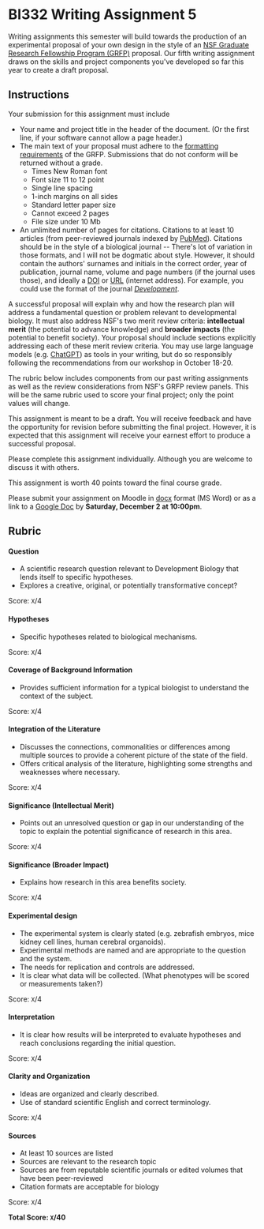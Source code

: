 # BI332 Writing Assignment 5

Writing assignments this semester will build towards the production of an experimental proposal of your own design in the style of an [NSF Graduate Research Fellowship Program (GRFP)](https://www.nsfgrfp.org/) proposal. Our fifth writing assignment draws on the skills and project components you've developed so far this year to create a draft proposal.

## Instructions

Your submission for this assignment must include 

- Your name and project title in the header of the document. (Or the first line, if your software cannot allow a page header.) 
- The main text of your proposal must adhere to the [formatting requirements](https://www.nsf.gov/pubs/2023/nsf23605/nsf23605.htm#prep) of the GRFP. Submissions that do not conform will be returned without a grade.
  - Times New Roman font
  - Font size 11 to 12 point
  - Single line spacing
  - 1-inch margins on all sides
  - Standard letter paper size
  - Cannot exceed 2 pages
  - File size under 10 Mb
- An unlimited number of pages for citations. Citations to at least 10 articles (from peer-reviewed journals indexed by [PubMed](https://pubmed.ncbi.nlm.nih.gov)). Citations should be in the style of a biological journal -- There's lot of variation in those formats, and I will not be dogmatic about style. However, it should contain the authors' surnames and initials in the correct order, year of publication, journal name, volume and page numbers (if the journal uses those), and ideally a [DOI](https://www.doi.org/) or [URL](https://en.wikipedia.org/wiki/URL) (internet address). For example, you could use the format of the journal *[Development](https://dev.biologists.org/content/manuscript-prep#3.3.)*.

A successful proposal will explain why and how the research plan will address a fundamental question or problem relevant to developmental biology. It must also address NSF's two merit review criteria: **intellectual merit** (the potential to advance knowledge) and **broader impacts** (the potential to benefit society). Your proposal should include sections explicitly addressing each of these merit review criteria. You may use large language models (e.g. [ChatGPT](https://chat.openai.com/)) as tools in your writing, but do so responsibly following the recommendations from our workshop in October 18-20. 

The rubric below includes components from our past writing assignments as well as the review considerations from NSF's GRFP review panels. This will be the same rubric used to score your final project; only the point values will change. 

This assignment is meant to be a draft. You will receive feedback and have the opportunity for revision before submitting the final project. However, it is expected that this assignment will receive your earnest effort to produce a successful proposal. 


Please complete this assignment individually. Although you are welcome to discuss it with others. 

This assignment is worth 40 points toward the final course grade. 

Please submit your assignment on Moodle in [docx](https://docs.fileformat.com/word-processing/docx/) format (MS Word) or as a link to a [Google Doc](https://docs.google.com/) by **Saturday, December 2 at 10:00pm**.



## Rubric

#### Question

- A  scientific research question relevant to Development Biology that lends itself to specific hypotheses.
- Explores a creative, original, or potentially transformative concept?

Score: `X`/4

#### Hypotheses

- Specific hypotheses related to biological mechanisms.

Score: `X`/4

#### Coverage of Background Information

- Provides sufficient information for a typical biologist to understand the context of the subject.

Score: `X`/4

#### Integration of the Literature

- Discusses the connections, commonalities or differences among multiple sources to provide a coherent picture of the state of the field.
- Offers critical analysis of the literature, highlighting some strengths and weaknesses where necessary.

Score: `X`/4

#### Significance (Intellectual Merit)

- Points out an unresolved question or gap in our understanding of the topic to explain the potential significance of research in this area.

Score: `X`/4

#### Significance (Broader Impact)

- Explains how research in this area benefits society. 

Score: `X`/4

#### Experimental design

- The experimental system is clearly stated (e.g. zebrafish embryos, mice kidney cell lines, human cerebral organoids).
- Experimental methods are named and are appropriate to the question and the system.
- The needs for replication and controls are addressed.
- It is clear what data will be collected. (What phenotypes will be scored or measurements taken?)

Score: `X`/4

#### Interpretation

- It is clear how results will be interpreted to evaluate hypotheses and reach conclusions regarding the initial question.

Score: `X`/4

#### Clarity and Organization

- Ideas are organized and clearly described.
- Use of standard scientific English and correct terminology.

Score: `X`/4

#### Sources

- At least 10 sources are listed
- Sources are relevant to the research topic
- Sources are from reputable scientific journals or edited volumes that have been peer-reviewed
- Citation formats are acceptable for biology

Score: `X`/4



**Total Score: `X`/40**